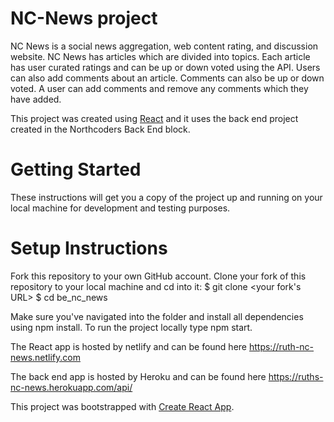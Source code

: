 # NC-News project

NC News is a social news aggregation, web content rating, and discussion website. NC News has articles which are divided into topics. Each article has user curated ratings and can be up or down voted using the API. Users can also add comments about an article. Comments can also be up or down voted. A user can add comments and remove any comments which they have added.

This project was created using [React](https://reactjs.org) and it uses the back end project created in the Northcoders Back End block.

# Getting Started

These instructions will get you a copy of the project up and running on your local machine for development and testing purposes.

# Setup Instructions

Fork this repository to your own GitHub account. Clone your fork of this repository to your local machine and cd into it:
$ git clone <your fork's URL>
$ cd be_nc_news

Make sure you've navigated into the folder and install all dependencies using npm install. To run the project locally type npm start.

The React app is hosted by netlify and can be found here https://ruth-nc-news.netlify.com

The back end app is hosted by Heroku and can be found here https://ruths-nc-news.herokuapp.com/api/

This project was bootstrapped with [Create React App](https://github.com/facebook/create-react-app).
